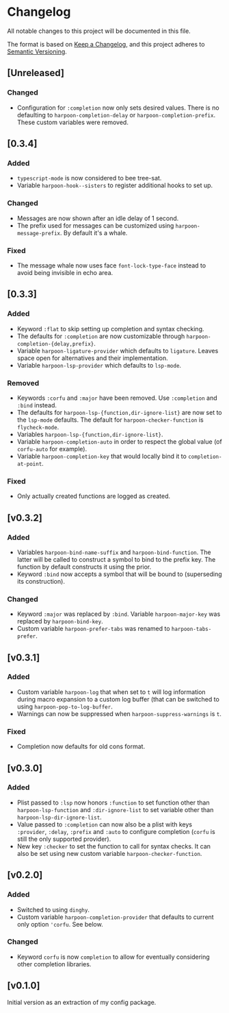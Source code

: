 # Changelog

All notable changes to this project will be documented in this file.

The format is based on [Keep a Changelog](https://keepachangelog.com/en/1.0.0/),
and this project adheres to [Semantic Versioning](https://semver.org/spec/v2.0.0.html).

## [Unreleased]

### Changed

- Configuration for `:completion` now only sets desired values. There
  is no defaulting to `harpoon-completion-delay` or
  `harpoon-completion-prefix`. These custom variables were removed.

## [0.3.4]

### Added

- `typescript-mode` is now considered to bee tree-sat.
- Variable `harpoon-hook--sisters` to register additional hooks to
  set up.

### Changed

- Messages are now shown after an idle delay of 1 second.
- The prefix used for messages can be customized using
  `harpoon-message-prefix`. By default it's a whale.

### Fixed

- The message whale now uses face `font-lock-type-face` instead to
  avoid being invisible in echo area.

## [0.3.3]

### Added

- Keyword `:flat` to skip setting up completion and syntax checking.
- The defaults for `:completion` are now customizable through
  `harpoon-completion-{delay,prefix}`.
- Variable `harpoon-ligature-provider` which defaults to `ligature`.
  Leaves space open for alternatives and their implementation.
- Variable `harpoon-lsp-provider` which defaults to `lsp-mode`.

### Removed

- Keywords `:corfu` and `:major` have been removed. Use `:completion`
  and `:bind` instead.
- The defaults for `harpoon-lsp-{function,dir-ignore-list}` are now
  set to the `lsp-mode` defaults. The default for
  `harpoon-checker-function` is `flycheck-mode`.
- Variables `harpoon-lsp-{function,dir-ignore-list}`.
- Variable `harpoon-completion-auto` in order to respect the global
  value (of `corfu-auto` for example).
- Variable `harpoon-completion-key` that would locally bind it to
  `completion-at-point`.

### Fixed

- Only actually created functions are logged as created.

## [v0.3.2]

### Added

- Variables `harpoon-bind-name-suffix` and `harpoon-bind-function`.
  The latter will be called to construct a symbol to bind to the
  prefix key. The function by default constructs it using the prior.
- Keyword `:bind` now accepts a symbol that will be bound to
  (superseding its construction).

### Changed

- Keyword `:major` was replaced by `:bind`. Variable
  `harpoon-major-key` was replaced by `harpoon-bind-key`.
- Custom variable `harpoon-prefer-tabs` was renamed to
  `harpoon-tabs-prefer`.

## [v0.3.1]

### Added

- Custom variable `harpoon-log` that when set to `t` will log
  information during macro expansion to a custom log buffer (that can
  be switched to using `harpoon-pop-to-log-buffer`.
- Warnings can now be suppressed when `harpoon-suppress-warnings` is
  `t`.

### Fixed

- Completion now defaults for old cons format.

## [v0.3.0]

### Added

- Plist passed to `:lsp` now honors `:function` to set function other
  than `harpoon-lsp-function` and `:dir-ignore-list` to set variable
  other than `harpoon-lsp-dir-ignore-list`.
- Value passed to `:completion` can now also be a plist with keys
  `:provider`, `:delay`, `:prefix` and `:auto` to configure completion
  (`corfu` is still the only supported provider).
- New key `:checker` to set the function to call for syntax checks. It
  can also be set using new custom variable
  `harpoon-checker-function`.

## [v0.2.0]

### Added

- Switched to using `dinghy`.
- Custom variable `harpoon-completion-provider` that defaults to
  current only option `'corfu`. See below.

### Changed

- Keyword `corfu` is now `completion` to allow for eventually
  considering other completion libraries.

## [v0.1.0]

Initial version as an extraction of my config package.
